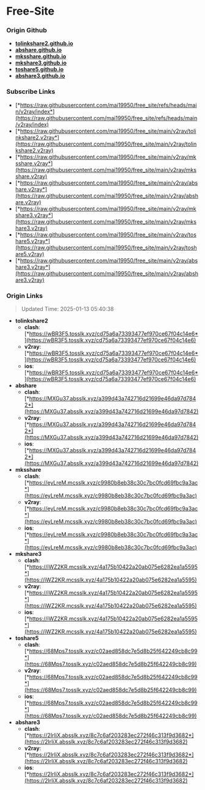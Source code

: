 # Free-Site

### Origin Github

- [**tolinkshare2.github.io**](https://github.com/tolinkshare2/tolinkshare2.github.io)
- [**abshare.github.io**](https://github.com/abshare/abshare.github.io)
- [**mksshare.github.io**](https://github.com/mksshare/mksshare.github.io)
- [**mkshare3.github.io**](https://github.com/mkshare3/mkshare3.github.io)
- [**toshare5.github.io**](https://github.com/toshare5/toshare5.github.io)
- [**abshare3.github.io**](https://github.com/abshare3/abshare3.github.io)

### Subscribe Links

- [*https://raw.githubusercontent.com/mai19950/free_site/refs/heads/main/v2ray/index*](https://raw.githubusercontent.com/mai19950/free_site/refs/heads/main/v2ray/index)
- [*https://raw.githubusercontent.com/mai19950/free_site/main/v2ray/tolinkshare2.v2ray*](https://raw.githubusercontent.com/mai19950/free_site/main/v2ray/tolinkshare2.v2ray)
- [*https://raw.githubusercontent.com/mai19950/free_site/main/v2ray/mksshare.v2ray*](https://raw.githubusercontent.com/mai19950/free_site/main/v2ray/mksshare.v2ray)
- [*https://raw.githubusercontent.com/mai19950/free_site/main/v2ray/abshare.v2ray*](https://raw.githubusercontent.com/mai19950/free_site/main/v2ray/abshare.v2ray)
- [*https://raw.githubusercontent.com/mai19950/free_site/main/v2ray/mkshare3.v2ray*](https://raw.githubusercontent.com/mai19950/free_site/main/v2ray/mkshare3.v2ray)
- [*https://raw.githubusercontent.com/mai19950/free_site/main/v2ray/toshare5.v2ray*](https://raw.githubusercontent.com/mai19950/free_site/main/v2ray/toshare5.v2ray)
- [*https://raw.githubusercontent.com/mai19950/free_site/main/v2ray/abshare3.v2ray*](https://raw.githubusercontent.com/mai19950/free_site/main/v2ray/abshare3.v2ray)

### Origin Links

> Updated Time: 2025-01-13 05:40:38

- **tolinkshare2**
  - **clash**: [*https://wBR3F5.tosslk.xyz/cd75a6a73393477ef970ce67f04c14e6*](https://wBR3F5.tosslk.xyz/cd75a6a73393477ef970ce67f04c14e6)
  - **v2ray**: [*https://wBR3F5.tosslk.xyz/cd75a6a73393477ef970ce67f04c14e6*](https://wBR3F5.tosslk.xyz/cd75a6a73393477ef970ce67f04c14e6)
  - **ios**: [*https://wBR3F5.tosslk.xyz/cd75a6a73393477ef970ce67f04c14e6*](https://wBR3F5.tosslk.xyz/cd75a6a73393477ef970ce67f04c14e6)
- **abshare**
  - **clash**: [*https://MXGu37.absslk.xyz/a399d43a742716d21699e46da97d7842*](https://MXGu37.absslk.xyz/a399d43a742716d21699e46da97d7842)
  - **v2ray**: [*https://MXGu37.absslk.xyz/a399d43a742716d21699e46da97d7842*](https://MXGu37.absslk.xyz/a399d43a742716d21699e46da97d7842)
  - **ios**: [*https://MXGu37.absslk.xyz/a399d43a742716d21699e46da97d7842*](https://MXGu37.absslk.xyz/a399d43a742716d21699e46da97d7842)
- **mksshare**
  - **clash**: [*https://eyLreM.mcsslk.xyz/c9980b8eb38c30c7bc0fcd69fbc9a3ac*](https://eyLreM.mcsslk.xyz/c9980b8eb38c30c7bc0fcd69fbc9a3ac)
  - **v2ray**: [*https://eyLreM.mcsslk.xyz/c9980b8eb38c30c7bc0fcd69fbc9a3ac*](https://eyLreM.mcsslk.xyz/c9980b8eb38c30c7bc0fcd69fbc9a3ac)
  - **ios**: [*https://eyLreM.mcsslk.xyz/c9980b8eb38c30c7bc0fcd69fbc9a3ac*](https://eyLreM.mcsslk.xyz/c9980b8eb38c30c7bc0fcd69fbc9a3ac)
- **mkshare3**
  - **clash**: [*https://iWZ2KR.mcsslk.xyz/4a175b10422a20ab075e6282ea1a5595*](https://iWZ2KR.mcsslk.xyz/4a175b10422a20ab075e6282ea1a5595)
  - **v2ray**: [*https://iWZ2KR.mcsslk.xyz/4a175b10422a20ab075e6282ea1a5595*](https://iWZ2KR.mcsslk.xyz/4a175b10422a20ab075e6282ea1a5595)
  - **ios**: [*https://iWZ2KR.mcsslk.xyz/4a175b10422a20ab075e6282ea1a5595*](https://iWZ2KR.mcsslk.xyz/4a175b10422a20ab075e6282ea1a5595)
- **toshare5**
  - **clash**: [*https://68Mps7.tosslk.xyz/c02aed858dc7e5d8b25f642249cb8c99*](https://68Mps7.tosslk.xyz/c02aed858dc7e5d8b25f642249cb8c99)
  - **v2ray**: [*https://68Mps7.tosslk.xyz/c02aed858dc7e5d8b25f642249cb8c99*](https://68Mps7.tosslk.xyz/c02aed858dc7e5d8b25f642249cb8c99)
  - **ios**: [*https://68Mps7.tosslk.xyz/c02aed858dc7e5d8b25f642249cb8c99*](https://68Mps7.tosslk.xyz/c02aed858dc7e5d8b25f642249cb8c99)
- **abshare3**
  - **clash**: [*https://2IrIiX.absslk.xyz/8c7c6af203283ec272f46c313f9d3682*](https://2IrIiX.absslk.xyz/8c7c6af203283ec272f46c313f9d3682)
  - **v2ray**: [*https://2IrIiX.absslk.xyz/8c7c6af203283ec272f46c313f9d3682*](https://2IrIiX.absslk.xyz/8c7c6af203283ec272f46c313f9d3682)
  - **ios**: [*https://2IrIiX.absslk.xyz/8c7c6af203283ec272f46c313f9d3682*](https://2IrIiX.absslk.xyz/8c7c6af203283ec272f46c313f9d3682)
